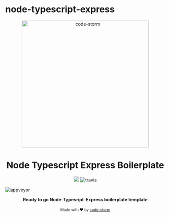 # node-typescript-express

<p align="center">
  <img src="./code-storm-image.jpg" alt="code-storm" width="400" />
</p>

<h1 align="center">Node Typescript Express Boilerplate</h1>

<p align="center">
  <img src="https://david-dm.org/code-storm/node-typescript-express/dev-status.svg"/>
  
  <img src="https://api.travis-ci.org/code-storm/node-typescript-express.svg?branch=master" alt="travis" />

<img src="https://ci.appveyor.com/api/projects/status/49cm972vsgro9xwf?svg=true
" alt="appveyor" />
  
   
</p>

<p align="center">
  <b>Ready to go Node-Typesript-Express boilerplate template</b></br>
  </br>
  <sub>Made with ❤️ by <a href="https://github.com/code-storm">code-storm</a></sub>
</p>

<br />